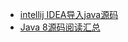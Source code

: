 




* [intellij IDEA导入java源码](https://www.cnblogs.com/gczmn/p/8795930.html)
* [Java 8源码阅读汇总](https://www.cnblogs.com/joemsu/p/7667509.html#_caption_2)
